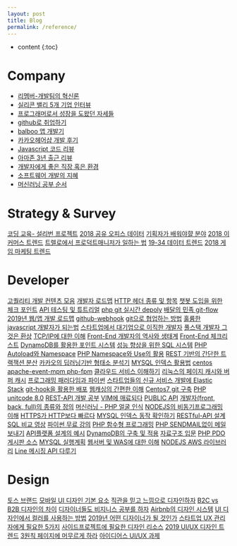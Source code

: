 ```yaml
---
layout: post
title: Blog
permalink: /reference/
---
```


* content
{:toc}


Company
=====================
+ [리멤버-개발팀의 혁신론](https://m.post.naver.com/viewer/postView.nhn?volumeNo=17322226&memberNo=39874958)
+ [실리콘 밸리 5개 기업 인터뷰](http://www.looah.com/article/view/2070)
+ [프로그래머로서 성장을 도왔던 자세들](https://ahnheejong.name/articles/becoming-better-programmer/?fbclid=IwAR0rrKsIl5jY_h-40Z5OiQBCW7CecSqqp0XL0cSBDYNFcu8N9nMNUGP6w9w)
+ [github로 취업하기](https://sujinlee.me/professional-github/)
+ [balboo 앱 개발기](https://dev-yakuza.github.io/ko/blaboo/development-journal/)
+ [카카오헤어샵 개발 후기](https://brunch.co.kr/@cg4jins/1?fbclid=IwAR0EIC59PnCSZg5Y9FjSEFlnmB58ISifm9xqysUlqK5Axn486bNlx-yC7z8)
+ [Javascript 코드 리뷰](https://cimfalab.github.io/deepscan/2016/08/code-review-1)
+ [아마존 3년 출근 리뷰](https://zaverome.wordpress.com/2019/01/09/%EC%95%84%EB%A7%88%EC%A1%B4-3%EB%85%84-%EC%B6%9C%EA%B7%BC%EA%B8%B0-1-%ED%95%98%EB%A3%A8-%EC%9D%BC%EA%B3%BC-%EB%B0%8F-%EC%9A%94%EC%95%BD/)
+ [개발자에게 좋은 직장 혹은 환경](http://www.chidoo.me/index.php/2018/12/31/good-company-or-good-environment-for-a-developer/)
+ [소프트웨어 개발의 지혜](https://brunch.co.kr/@springboot/35)
+ [머신러닝 공부 순서](https://gomcine.tistory.com/entry/%EB%A8%B8%EC%8B%A0%EB%9F%AC%EB%8B%9D-%EA%B3%B5%EB%B6%80-%EC%88%9C%EC%84%9C-%EB%B0%8F-%EB%B0%A9%EB%B2%95-%EA%B0%95%EC%9D%98-%EC%A0%95%EB%A6%AC)

Strategy & Survey
=====================
[코딩 교육- 설리번 프로젝트](https://sullivanproject.io/)
[2018 공유 오피스 데이터](https://platum.kr/archives/114248)
[기획자가 배워야햘 분야](http://icunow.co.kr/project-manager2-2/)
[2018 이커머스 트렌드](https://byline.network/2018/12/24-27/)
[트렐로에서 프로덕트매니저가 일하는 법](http://bridge.500startups.co.kr/%ED%8A%B8%EB%A0%90%EB%A1%9C%EC%97%90%EC%84%9C-%ED%94%84%EB%A1%9C%EB%8D%95%ED%8A%B8-%EB%A7%A4%EB%8B%88%EC%A0%80%EA%B0%80-%EC%9D%BC%ED%95%98%EB%8A%94-%EB%B0%A9%EB%B2%95/?utm_source=ppc-facebook&utm_medium=ad-link&utm_campaign=id-s1awa-ppc-fbn-trf-avatars&utm_content=avatar4-intproductdevelopment-dmg2535u-kr&utm_term=casestudy-v15-lnk-img-20181114)
[19-34 데이터 트렌드](http://www.openads.co.kr/nTrend/article/4439)
[2018 게임 마케팅 트렌드](https://m.blog.naver.com/PostView.nhn?blogId=appsflyer_kr&logNo=221419257623&proxyReferer=http%3A%2F%2Fm.facebook.com%2F)

Developer
=====================
[고퀄리티 개발 컨텐츠 모음](https://github.com/Integerous/goQuality-dev-contents/blob/master/README.md)
[개발자 로드맵](https://github.com/kamranahmedse/developer-roadmap/blob/master/readme.md)
[HTTP 헤더 종류 및 항목](https://gmlwjd9405.github.io/2019/01/28/http-header-types.html)
[챗봇 도입을 위한 체크 포인트](https://blog.lgcns.com/1886)
[API 테스팅 및 튜트리얼](https://imqa.tech/2018/12/11/api-testing-tutorial/)
[php git 실시간 depoly](https://b.fantazm.net/entry/Delpoy-PHP-project-WindowsLocal-LinuxServer-using-github)
[배달의 민족 git-flow](http://woowabros.github.io/experience/2017/10/30/baemin-mobile-git-branch-strategy.html)
[2019년 웹/앱 개발 로드맵](https://zaverome.wordpress.com/2019/01/09/%EC%95%84%EB%A7%88%EC%A1%B4-3%EB%85%84-%EC%B6%9C%EA%B7%BC%EA%B8%B0-1-%ED%95%98%EB%A3%A8-%EC%9D%BC%EA%B3%BC-%EB%B0%8F-%EC%9A%94%EC%95%BD/)
[github-webhook](https://ncube.net/13442)
[git으로 협업하는 방법](https://ryan-han.com/post/2018/etc/gitflow/)
[훌륭한 javascript 개발자가 되는법](https://brunch.co.kr/@chiyodad/9)
[스타트업에서 대기업으로 이직한 개발자](https://jhleed.tistory.com/m/123)
[풀스택 개발자 그것은 환상](https://brunch.co.kr/@supims/17)
[TCP/IP에 대한 이해](https://d2.naver.com/helloworld/47667)
[Front-End 개발자의 역사와 생태계](https://moon9342.github.io/front-end-ecosystem)
[Front-End 체크리스트](https://github.com/kesuskim/Front-End-Checklist/blob/master/README.md)
[DynamoDB를 활용한 포인트 시스템](https://brunch.co.kr/@mobiinside/957)
[성능 향상을 위한 SQL 시스템](https://d2.naver.com/helloworld/1155)
[PHP Autoload와 Namespace](https://freehoon.tistory.com/m/76)
[PHP Namespace와 Use의 활용](https://m.blog.naver.com/PostView.nhn?blogId=coding-&logNo=221425166528&isFromSearchAddView=true)
[REST 기반의 간단한 트랙잭션 분산](https://www.popit.kr/rest-%EA%B8%B0%EB%B0%98%EC%9D%98-%EA%B0%84%EB%8B%A8%ED%95%9C-%EB%B6%84%EC%82%B0-%ED%8A%B8%EB%9E%9C%EC%9E%AD%EC%85%98-%EA%B5%AC%ED%98%84-1%ED%8E%B8/)
[카카오의 딥러닝기반 형태소 분석기](http://tech.kakao.com/2018/12/13/khaiii/)
[MYSQL 인덱스 활용법](https://jojoldu.tistory.com/243)
[centos apache-event-mpm php-fpm](https://www.kutukupret.com/2016/06/04/centos-7-apache-event-mpm-with-php-fpm/)
[클라우드 서비스 이해하기](https://brunch.co.kr/@leedongins/60)
[리눅스의 페이지 캐시와 버퍼 캐시](https://brunch.co.kr/@alden/25)
[프로그래밍 패러다임과 파이썬](https://tech.peoplefund.co.kr/2018/11/28/programming-paradigm-and-python-kor.html)
[스타트업들의 신규 서비스 개발에 Elastic Stack](https://www.elastic.co/kr/videos/elasticon-seminar-seoul-2016-gs-shop?blade=facebook&hulk=cpc)
[git-hook을 활용한 배포](https://sjh1253.tistory.com/m/entry/git-git-hook%EC%9D%84-%EC%9D%B4%EC%9A%A9%ED%95%9C-%EC%9B%B9%EC%84%9C%EB%B2%84-%EC%9E%90%EB%8F%99-%EB%B0%B0%ED%8F%AC)
[웹캐싱의 간편한 이해](https://adhrinae.github.io/posts/web-caching-explained-by-buying-milk-kr)
[Centos7 git 구축](https://lhb0517.tistory.com/m/entry/CentOS-7-Git-%EC%84%9C%EB%B2%84-%EA%B5%AC%EC%B6%95)
[PHP unitcode 8.0](https://github.com/sebastianbergmann/phpunit/releases/tag/8.0.0)
[REST-API 개발 공부](https://medium.com/@final.lee)
[VIM에 매료되다](https://blog.hax0r.info/2018-06-27/be-fascinated-by-vim/?utm_source=weirdmeetup&utm_medium=original_link_on_post&utm_campaign=Vim%EC%97%90+%EB%A7%A4%EB%A3%8C%EB%90%98%EB%8B%A4.+%28Feat.Happy+Hacking%29)
[PUBLIC API](http://icunow.co.kr/public-apis/)
[개발자(front, back, full)의 종류와 정의](https://medium.com/code-states/%EA%B0%9C%EB%B0%9C%EC%9E%90-%EC%A7%81%EA%B5%B0-%ED%8C%8C%ED%97%A4%EC%B9%98%EA%B8%B0-1-%ED%94%84%EB%A1%A0%ED%8A%B8-front-%EB%B0%B1-back-%ED%92%80%EC%8A%A4%ED%83%9D-full-stack-%EA%B0%9C%EB%B0%9C%EC%9E%90-f6c2f53e5b3b)
[머신러닝 - PHP 얼굴 인식](https://www.backendguy.com/face-detection-in-php/)
[NODEJS의 비동기프로그래밍 이해](http://www.nextree.co.kr/p7292/)
[HTTPS가 HTTP보다 빠르다](https://tech.ssut.me/https-is-faster-than-http/)
[MYSQL 인덱스 동작 확인하기](https://engineering.linecorp.com/ko/blog/mysql-workbench-visual-explain-index/)
[RESTful-API 설계](https://brunch.co.kr/@springboot/59)
[SQL 비교 영상](https://www.youtube.com/watch?v=ZS_kXvOeQ5Y&app=desktop)
[파이썬 무료 강의](https://www.seoulworkshop.org/tag/python2019)
[PHP 함수형 프로그래밍](http://www.shortlearner.com/print-numbers-from-1-to-n-without-using-loop-in-php/)
[PHP SENDMAIL없이 메일 보내기](http://www.shortlearner.com/send-mail-without-smtp-authentication-in-php/)
[API플랫폼 설계의 예시](https://dunglas.fr/2019/01/api-platform-2-4/)
[DynamoDB의 구축 및 적용](https://m.blog.naver.com/scw0531/221446253189)
[자료구조 입문](https://lypicfa.tistory.com/m/280)
[PHP PDO 게시판 소스](https://github.com/HendrikEduard/-PDQ-Pretty-n-Damn-Quick-PHP-Toolkit)
[MYSQL 실행계획](https://12bme.tistory.com/160)
[웹서버 및 WAS에 대한 이해](https://brunch.co.kr/@springboot/21)
[NODEJS AWS 라이브러리](https://github.com/cheese10yun/node-yun)
[Line 메시징 API 다루기](https://engineering.linecorp.com/ko/blog/line-messaging-api-samplebot/)


Design
=====================
[토스 브랜드](https://toss.im/brand)
[모바일 UI 디자인 기본 요소](https://brunch.co.kr/@chulhochoiucj0/23)
[직관을 믿고 느낌으로 디자인하자](https://brunch.co.kr/@jinbread/88)
[B2C vs B2B 디자인의 차이](https://ppss.kr/archives/144255)
[디자이너들도 비지니스 공부를 하자](https://brunch.co.kr/@grinbee/3?fbclid=IwAR2DSje8I0u3uxAbCpb8tMDZ1Swh5k5BN6JWKqbfRgqdIhAM8FvcqOCjuao)
[Airbnb의 디자인 시스템](https://brunch.co.kr/@eunlune/15?fbclid=IwAR0ORa2zIqCX_UXWrh1TduYIPdVQU_FoZI-1LFsPxItCCALzpbRymzax8Ws)
[UI 디자인에서 컬러를 사용하는 방법](https://brunch.co.kr/@hyeminimi/23)
[2019년 어떤 디자이너가 될 것인가](https://brunch.co.kr/@designforhuman/32)
[스타트업 UX 관리자에게 필요한 5가지](https://brunch.co.kr/@jungkloo/18)
[사이드프로젝트에 필요한 디자인 리소스](https://brunch.co.kr/@mobiinside/1423)
[2019 UI/UX 디자인 트렌드](https://brunch.co.kr/@usdlab/38?utm_medium=gaerae.com)
[3원칙 페이지에 머무르게 하라](https://brunch.co.kr/@plusx/23?fbclid=IwAR0TZCCr4jPuwGd15hKgtHWYwxITZlYu3qrnSiRA3TcPYrXzen5bSq8-N4Q)
[아이디어스 UI/UX 과제](https://www.notion.so/UX-UI-f1c5c7603817454ca3c3cda41c7e5cbb)
